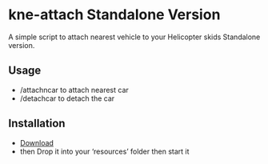 
# kne-attach Standalone Version

A simple script to attach nearest vehicle to your Helicopter skids Standalone version.




## Usage
 - /attachncar to attach nearest car
 - /detachcar to detach the car
## Installation
* [Download](https://github.com/rohKane/kne-stlattach)
* then Drop it into your ‘resources’ folder then start it
